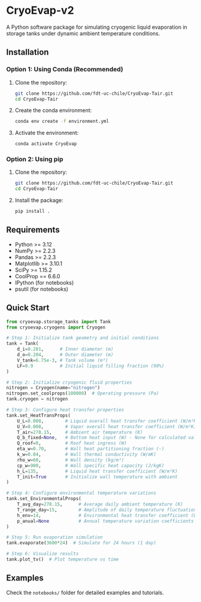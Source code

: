 # CryoEvap-v2
A Python software package for simulating cryogenic liquid evaporation in storage tanks under dynamic ambient temperature conditions.

## Installation

### Option 1: Using Conda (Recommended)

1. Clone the repository:
   ```bash
   git clone https://github.com/fdt-uc-chile/CryoEvap-Tair.git
   cd CryoEvap-Tair
   ```

2. Create the conda environment:
   ```bash
   conda env create -f environment.yml
   ```

3. Activate the environment:
   ```bash
   conda activate CryoEvap
   ```

### Option 2: Using pip

1. Clone the repository:
   ```bash
   git clone https://github.com/fdt-uc-chile/CryoEvap-Tair.git
   cd CryoEvap-Tair
   ```

2. Install the package:
   ```bash
   pip install .
   ```

## Requirements

- Python >= 3.12
- NumPy >= 2.2.3
- Pandas >= 2.2.3
- Matplotlib >= 3.10.1
- SciPy >= 1.15.2
- CoolProp == 6.6.0
- IPython (for notebooks)
- psutil (for notebooks)

## Quick Start

```python
from cryoevap.storage_tanks import Tank
from cryoevap.cryogens import Cryogen

# Step 1: Initialize tank geometry and initial conditions
tank = Tank(
    d_i=0.201,      # Inner diameter (m)
    d_o=0.204,      # Outer diameter (m) 
    V_tank=6.75e-3, # Tank volume (m³)
    LF=0.9          # Initial liquid filling fraction (90%)
)

# Step 2: Initialize cryogenic fluid properties
nitrogen = Cryogen(name="nitrogen")
nitrogen.set_coolprops(100000)  # Operating pressure (Pa)
tank.cryogen = nitrogen

# Step 3: Configure heat transfer properties
tank.set_HeatTransProps(
    U_L=0.008,        # Liquid overall heat transfer coefficient (W/m²K)
    U_V=0.008,        # Vapor overall heat transfer coefficient (W/m²K)
    T_air=278.15,     # Ambient air temperature (K)
    Q_b_fixed=None,   # Bottom heat input (W) - None for calculated value
    Q_roof=0,         # Roof heat ingress (W)
    eta_w=0.70,       # Wall heat partitioning fraction (-)
    k_w=0.04,         # Wall thermal conductivity (W/mK)
    rho_w=60,         # Wall density (kg/m³)
    cp_w=900,         # Wall specific heat capacity (J/kgK)
    h_L=135,          # Liquid heat transfer coefficient (W/m²K)
    T_init=True       # Initialize wall temperature with ambient
)

# Step 4: Configure environmental temperature variations
tank.set_EnvironmentalProps(
    T_avg_day=278.15,      # Average daily ambient temperature (K)
    T_range_day=15,        # Amplitude of daily temperature fluctuation (K)
    h_env=14,              # Environmental heat transfer coefficient (W/m²K)
    p_anual=None           # Annual temperature variation coefficients (set to None for daily cycle only)
)

# Step 5: Run evaporation simulation
tank.evaporate(3600*24)  # Simulate for 24 hours (1 day)

# Step 6: Visualize results
tank.plot_tv()  # Plot temperature vs time
```

## Examples

Check the `notebooks/` folder for detailed examples and tutorials.

